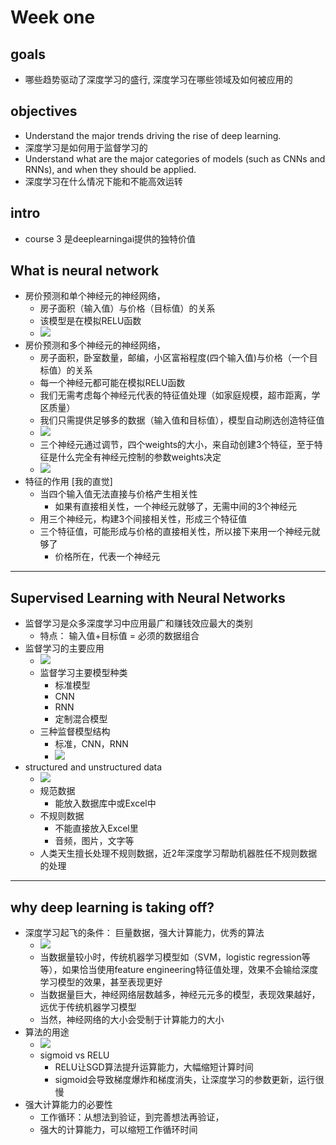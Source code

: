# Week one

## goals
- 哪些趋势驱动了深度学习的盛行, 深度学习在哪些领域及如何被应用的

## objectives
- Understand the major trends driving the rise of deep learning.
- 深度学习是如何用于监督学习的
- Understand what are the major categories of models (such as CNNs and RNNs), and when they should be applied.
- 深度学习在什么情况下能和不能高效运转

## intro
- course 3 是deeplearningai提供的独特价值

## What is neural network
- 房价预测和单个神经元的神经网络，
	- 房子面积（输入值）与价格（目标值）的关系
	- 该模型是在模拟RELU函数
	- ![][图解1]
- 房价预测和多个神经元的神经网络，
	- 房子面积，卧室数量，邮编，小区富裕程度(四个输入值)与价格（一个目标值）的关系
	- 每一个神经元都可能在模拟RELU函数
	- 我们无需考虑每个神经元代表的特征值处理（如家庭规模，超市距离，学区质量）
	- 我们只需提供足够多的数据（输入值和目标值），模型自动刷选创造特征值
	- ![][图解2]
	- 三个神经元通过调节，四个weights的大小，来自动创建3个特征，至于特征是什么完全有神经元控制的参数weights决定   
	- ![][图解3]
- 特征的作用 [我的直觉]
	- 当四个输入值无法直接与价格产生相关性
		- 如果有直接相关性，一个神经元就够了，无需中间的3个神经元
	- 用三个神经元，构建3个间接相关性，形成三个特征值
	- 三个特征值，可能形成与价格的直接相关性，所以接下来用一个神经元就够了
		- 价格所在，代表一个神经元
----

## Supervised Learning with Neural Networks
- 监督学习是众多深度学习中应用最广和赚钱效应最大的类别
	- 特点： 输入值+目标值 = 必须的数据组合
- 监督学习的主要应用
	- ![][图解4]
	- 监督学习主要模型种类
		- 标准模型
		- CNN
		- RNN
		- 定制混合模型
	- 三种监督模型结构
		- 标准，CNN，RNN
		- ![][图解5]
- structured and unstructured data
	- ![][图解6]
	- 规范数据
		- 能放入数据库中或Excel中
	- 不规则数据
		- 不能直接放入Excel里
		- 音频，图片，文字等
	- 人类天生擅长处理不规则数据，近2年深度学习帮助机器胜任不规则数据的处理
----

## why deep learning is taking off?
- 深度学习起飞的条件： 巨量数据，强大计算能力，优秀的算法
	- ![][图解7]
	- 当数据量较小时，传统机器学习模型如（SVM，logistic regression等等），如果恰当使用feature engineering特征值处理，效果不会输给深度学习模型的效果，甚至表现更好
	- 当数据量巨大，神经网络层数越多，神经元元多的模型，表现效果越好，远优于传统机器学习模型
	- 当然，神经网络的大小会受制于计算能力的大小
- 算法的用途
	- ![][图解8]
	- sigmoid vs RELU
		- RELU让SGD算法提升运算能力，大幅缩短计算时间
		- sigmoid会导致梯度爆炸和梯度消失，让深度学习的参数更新，运行很慢
- 强大计算能力的必要性
	- 工作循环：从想法到验证，到完善想法再验证，
	- 强大的计算能力，可以缩短工作循环时间

[图解1]: https://lh3.googleusercontent.com/4PFbPtzypvkR7S0u_JID0BJAAPPVNz0GIJYmnAxfw8f0-33y_R-YyoPfFHJk2R5ZjQ6JSZV2V85qdfGzyMRxMzONBo_4Hjmm_S7ERKa081AQGeAmx6hV4YayVgyNCOU4FtAkKwcf8Zb2pN8ylC6-wHjtL4ApAFb9r-faa2ly1PUqvgJ47xiFppyUGX3pTSjm6-ino4Ivac3E2Yhmr_8Y3nRSI5cqaSQofoA195XKlGZkg5iPobThaOj8FE_0otm68hDegmVAFIdoBVn06-j6-1QIQQW10oEt7rUdRy0KpiEmvEWFQyjlDXUTImhBRoN2JQ4pFxu4VAiL7PQVTwKLZqXrx8yqFC921rsYr69LxjbtRagmbpUvJ-0QzO6AHzCnPdsQkHnS-z7dNDPrCyZf4J188HU2pDmajjoonV8lVSRxt-7esVpb6stLqe3FB1C1OANpUvGENIC5JmjSNST7StsdnL_o1uZIf-MrbimrZCYzBGgq7TjgomWehiM8LJ1tKpwde7r7QB82WrrqDHWAGs58gOr2hHP1vh3Rl-04HTI03cnmMerMQ6db2Bq3kGw2CUKdsMko87Y_0ZFAPjMnYLxhLMgChIhvOrr95NvGztJcxh9QM-8gMjMF=w1738-h928-no
[图解2]: https://lh3.googleusercontent.com/BglrkaFXAvK_mlj1uBFSDIeMV44Wp1DMF8ThsekgcRuVdI2-QwcYWqvYetrUYhcdcJv-hWZIDTBAI7oOP_3ZBh5YeWadWF7fhDubiUjYGemTeXC2lp1lN2p0qa9OFo0AoXkLwV9m37o0Powug9CAPJeW5FhIA7wm1HhBDpniN0F8N7h-WL2jvDczrRt_q9VjxnD3IxoSnBxFhzaxR1aPP9DaB_t1ZwwrV47lzQbZ4oIjYszxzjcg5e02hgAcvHT35AY-x3h0tVLuCoITcTaG5jtiBAZAurillWqfOHTOACXj9lC5hgHW4iQSd574ahJF1DzOoZm4849BZHFZacMShZbynOzo0w3-aXNoMrJddjlzv2JecTtlJfxOhBmu0YF_CyX98tlShfd1xAak67HMcsMmKBpIaErWLrnrmWCAQbN0uQANxSOWdGrYuOGnCKBMgP9acD6mkgA3VFFY3NjVHhQyGvlQuvto-QFlzTaTg9u4DQol2kZz4wXLMryetXgQpNIkRtvAdUdYVGF3H-e9KNR5WvCGbBx5RVU7HCQSpJk7WHSI0AFp45FgXKcn1ZE6UPn43eHhmSSecjuVLemMaF8etUYwkJzlG-nmzBv8Obp5eWfD56dzit3O=w1478-h860-no
[图解3]: https://lh3.googleusercontent.com/nQL4AedyiAe1wF5M1RABVUuCyhBmqrbsci28guXAmQxHI9X6MwPzUCrUZSkdW5AlmISbV9HuYUqM27s8_xTqnU2OLbqj8pERLkd0fflu-P85SV-zOaV_B8-yPp8jTp-6RnxoEkDAyr_iXOi7MzGdiHMuFHv3myhL-trujY_-hI1YpdwaCkL0_4aKG_T00uaGOBxM-t4VsK7DDt5c9ab3R3E40nyY68CFPTiMkXRnEwRQ8q2WMlaERm5Nc246VHE9AV18vRKOD4126UB9Y1L8kQNxznaCOpIdoLBccLpaRwZ9g5xEQ2pv3iuskZbwqolWUPSoF1CU_WcwPY1Klaawbw4HVTYDymH7lTUd4iSHGEj_QCHgPFY4yE0R4ygTHZKO28B0AprzXhG98fbFh03Qg4sx1NHb6oKft1IxUW3-J4CQax2dQFe8of0qqn8_UybrnxbC3bsJV2L5oA4MHlqVNrA8eRSjz4Q6sEdfstl2ZG5tEFvPK2YVThg7IDGGvNdKx6PMU2PlobKwNyxZ-1-pEk6jwRGiR0cwY7wNqUQuChdHdfybLG31NLdGZdOjH2r9v-NI4D-FPonsSMOVhoZ9vskgjEScBoEOSOjKVTF-IS1GeI16JW0T0qhw=w1810-h972-no
[图解4]: https://lh3.googleusercontent.com/KDFnXAG29aBN8Pyfx7eSm4GD0XWDIASMkvFj5wNdCwhCwc06htEqh5tf4Xid1dStI2By2VDj9ABnYk-D3EkIc0IPsDm6ShOhA6C8_IheoV2I6CY11yndJ-6iGQDtoAMPONDbUBHZmDdGEvDK9F2ZaS0t0KzKOHSqATWD2ovbYWEI7kvwCdQGyitHuV2flKEii7O7pNkdWoeP5llie_RZCcq3wDSQxyuUuDekaJSVBnmUJZKBen_nIVjIcl7KJNfKgSCFRk-8zlIj0Y6w9Q83sDf_eOHVnp_k419p-aoC8Ze73BvvhDMKbeI8Mo_tB5GcYtrNyqsNiBS9lgObtRaAauVw0EzdF6aWPId6MoAE_TlJesrjWhJYhQBwcI5N5CFvNqnSgPKn5Svv8cO9krxx2b-PSVTHs0bOR3rcOPxXWUSF8jtMo4uNdNMveQbhbVw9Dlmpjv6P-DKNAwht8aPH23tXr08RxjjIRVqi7q5uCmK_OwnIWCClz_NwMc_qKo7UhKhiKl2tLjuCi-psF--d27oA_QFfgJPw1JP1y1ivIqbW8I1aUidfpYlenua4--9ZTLcoa0BB0cBeKfBYY-uMgsgCNQgmuIb6PPFodCXJpy7oDad_9rOIfmSW=w1838-h926-no
[图解5]: https://lh3.googleusercontent.com/5DjZYL-pX7W6QO8ACgad2UxUwgkpPssQIWYTRJCsJi4CWo3w-zZpZL-7-KMlaDFS6i2VQ7P93drfwUD0Eoz9bv7LOMBokEe3c7FrZlgFdnCextGfJ2KgcjlrAaUMymMFSNCoLZ3EcIt9DBaSp-6zPm4C-Q5RDCuKyYiehl-LkW3ighMvclvMvMBg1sw1er9_t7HsTtXKcE49HjEdqBhpPAEewOt3gneMUNrHRJ9oMHf1CctOTqGQTcdcLiXau1-RHFlAeI7BATv1LJCLVhaFdO8HH55R6kW9hd4PzXg268qh9IfCPKy9WfiAe-kgNqv2R1GwWZhZ6suhbEoFm6xumqfiXEEiDqOQqs7lSiF7NhZrptHTmiIezcI-ow7gh5T5DKRsiIBw3KRBI9ZcYe6DRBH-RoqaCqpgD5V2lkGU91sdxTcPqkGXYChCgLSQpj8VUTnOfYgkJGY92McbCcOw3n5zTMQbQ_qCfyL26yC7zkT-SdPrEUn61FH-aoG2B8-Hrx1adiAC-45wNniH-UiTH6-hvflKl6iiNfC1IlODn_St4qsrpMqIUCYpNPEg32m0PJZoFnLJo7xhqo2C-q0E_EaSpHUkTnR4rzZ0MhntEBAgcn5PTIdveDfY=w1904-h862-no
[图解6]: https://lh3.googleusercontent.com/E3vWY7FPn1_xjWB2l8XXxNDQJxZHGwFh9vj5DNWwsG1Kp4tLsUohYZDJg1_AEwIkvDbFHcQvHAxblBgjLAh-gMTeDwZ76vsrDa8ZJ9aRi1__kWL9InQmISstHEWV0GuhKKIv9h4gb_kg3VfQXgsCxfQhj9ABNptADJF2607Fs3ZBLcW25ydv4BH3jOBYumWY4mkp4jVkCXWIPJKyjO6Ue9v-ALmVwd90wHpoScHgrddqyiM3bDiEtFsfzxFjglU1icsXGaXYr5dgAK06YHk74pK-UWizAf_8afmfZacp_RL-gSZdBVNjBTv23W9mK8MPu4eP_N1Cx2U1z71U34m12utynj9fB-xTMDDs-deVmMQz56Xy3ZyMgi_X66RYEtNlzHbvj6BdoLB-WEtyAy1W_5RjtQlsjc5LZ7Th5R5l2lfQpaf1ZkUfxQJy2c-guAJXgAlyWgECAuHFWqDLwJPKYo3_rL_7-QnWiUmIaaAWcbxK7CJlAS9npxOwHT6CnkVgDKJ5aWINStzeJqzfWBAsSLfJC9P4YOWJK5CsjDl0FATo6s4fofTNquBwWlbAfGToZ0gqE591UapvbCW_DjdeZSuGl9ZGRwyM4HSQUtHanr5JNhELRYhPL2Lb=w1860-h924-no
[图解7]: https://lh3.googleusercontent.com/E2l0ypEJnpQEXEJP-rmizi9gopiGAI85mO63gxRXkOIVs_FHRWLSF0q61Bxn9TKCCD8REzSw2xO-1QAJGNt8sDjsgXOupEUEx7W-x-FhbEayhzMQnhYdkypRFpnlbtP2f3kF6O9xSao57FpDSquBMkHGPL_SkxhMYXEbRPzbZ-rqXwlQGGyd6X-Dm2yigCdbP7QPY9qhrhobaKBrjNl7_cJnhjFHmpCE0Hec7K0UI-kS15phhtX2gEd9sZxCP-A4c7v7fvNx6gmn7wklJNlmloUwzX60wvV6vRV5oulDaPG1Vqsx9t7lsgUjm5ZB5e5ynu4jVGviOraFc3YxiWaobIjGUwCLZhDTgR8ahJHSZHRA8fFR-Mqsbh1IByd7k0Ez6yz9oSgIwQl6mvM7RLlLFengVGxg2D8tlR1sCbtu_dTtPk858qjcY7MuVBT3BlM3S8UaGhgZWIq-LCkHQObtPEtLtl2Pto6RSbjTauRg0ur5hESvq2p6nBBKE_cSAPaEb1UkpYaiPg6x_2c_EXU1oVW2LJ1v111ehZz8S2XipQeEHi-78kwWhJToToz6ljAYPPddtyVaFD1sDGIxeeyFdBXcvC_WOmASeIQAqpx1cmPe6AoQY9TmwC6L=w1816-h974-no
[图解8]: https://lh3.googleusercontent.com/__qC3jz66-FOg4j3BXKP7KZ7g8l-ICra0hCMxbxWYUKBmLN0EHI3CwmbLroXyLwFBVIxmXYFD-T3jn-jHSz7Lr4YvQspwFRPwE9DToxWZbeFoMOe3h__V1iI_guT7MCoG7lzaKbelI7WhlNJ-4xt1cIlJK96gYhuu0W2Vxgh4Y8mQ6qmFZ9WzzgePivH41aSmTBiLXrmCcxkXI4xyR8H9XoYkY61GyTdIUQCXIJ_OHHzv28E2hfyuMTPDm7hoKhKz2W07VZvLjdjcBphdiGJ-TqtsL-LrDaBA-T1XMfLoDHmqWuzRxjwX94KEB5rHKQXVtmTDbJ6GZdD0BwPyy72XGkcv1eevOwIKEVc59HtpbNZ5FVo5_wQMHvl2PZl_-8V2FF9y7BjB9pBRBBUz5gW-H5dA-j5UgOCbSESYbG-qaCjQRbIvhRNtghGIIOUi3pjH8flB3s2eznpkevBme0N3fh84aOhkF7E_lcjNdwtvRpepm6h2KhrYAkqELkT_E0zu_JjKQqf9ArEsuXTMOCv-U5DdaHi6H-ovrxp9CPpRM6_N2Jykn0bH7usXXE0nOMRqbzJ0H-pujbdib3E_4qvOhxQjAbdTukowoUhse47hLRrAnZh8gIHEh8r=w1728-h934-no
